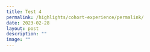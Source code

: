 ```yaml
---
title: Test 4
permalink: /highlights/cohort-experience/permalink/
date: 2023-02-28
layout: post
description: ""
image: ""
---
```

